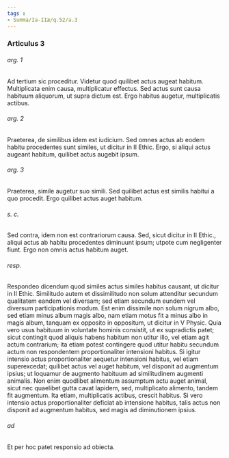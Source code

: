 ```yaml
---
tags : 
- Summa/Ia-IIæ/q.52/a.3
---
```


### Articulus 3

###### arg. 1
Ad tertium sic proceditur. Videtur quod quilibet actus augeat habitum. Multiplicata enim causa, multiplicatur effectus. Sed actus sunt causa habituum aliquorum, ut supra dictum est. Ergo habitus augetur, multiplicatis actibus.

###### arg. 2
Praeterea, de similibus idem est iudicium. Sed omnes actus ab eodem habitu procedentes sunt similes, ut dicitur in II Ethic. Ergo, si aliqui actus augeant habitum, quilibet actus augebit ipsum.

###### arg. 3
Praeterea, simile augetur suo simili. Sed quilibet actus est similis habitui a quo procedit. Ergo quilibet actus auget habitum.

###### s. c.
Sed contra, idem non est contrariorum causa. Sed, sicut dicitur in II Ethic., aliqui actus ab habitu procedentes diminuunt ipsum; utpote cum negligenter fiunt. Ergo non omnis actus habitum auget.

###### resp.
Respondeo dicendum quod similes actus similes habitus causant, ut dicitur in II Ethic. Similitudo autem et dissimilitudo non solum attenditur secundum qualitatem eandem vel diversam; sed etiam secundum eundem vel diversum participationis modum. Est enim dissimile non solum nigrum albo, sed etiam minus album magis albo, nam etiam motus fit a minus albo in magis album, tanquam ex opposito in oppositum, ut dicitur in V Physic. Quia vero usus habituum in voluntate hominis consistit, ut ex supradictis patet; sicut contingit quod aliquis habens habitum non utitur illo, vel etiam agit actum contrarium; ita etiam potest contingere quod utitur habitu secundum actum non respondentem proportionaliter intensioni habitus. Si igitur intensio actus proportionaliter aequetur intensioni habitus, vel etiam superexcedat; quilibet actus vel auget habitum, vel disponit ad augmentum ipsius; ut loquamur de augmento habituum ad similitudinem augmenti animalis. Non enim quodlibet alimentum assumptum actu auget animal, sicut nec quaelibet gutta cavat lapidem, sed, multiplicato alimento, tandem fit augmentum. Ita etiam, multiplicatis actibus, crescit habitus. Si vero intensio actus proportionaliter deficiat ab intensione habitus, talis actus non disponit ad augmentum habitus, sed magis ad diminutionem ipsius.

###### ad 
Et per hoc patet responsio ad obiecta.

